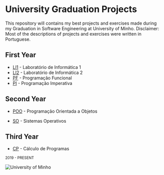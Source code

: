 # University Graduation Projects

This repository will contains my best projects and exercises made during my Graduation in Software Engineering at University of Minho. Disclaimer: Most of the descriptions of projects and exercises were written in Portuguese.

## First Year

+ [LI1](https://github.com/VitorLelis/uminho-lei/tree/main/year_1/li1) - Laboratório de Informática 1
+ [LI2](https://github.com/VitorLelis/uminho-lei/tree/main/year_1/li2) - Laboratório de Informática 2
+ [PF](https://github.com/VitorLelis/uminho-lei/tree/main/year_1/pf) - Programação Funcional
+ [PI](https://github.com/VitorLelis/uminho-lei/tree/main/year_1/pi) - Programação Imperativa

## Second Year

+ [POO](https://github.com/VitorLelis/uminho-lei/tree/main/year_2/poo) - Programação Orientada a Objetos

+ [SO](https://github.com/VitorLelis/uminho-lei/tree/main/year_2/so) - Sistemas Operativos

## Third Year

+ [CP](https://github.com/VitorLelis/uminho-lei/tree/main/year_3/cp) - Cálculo de Programas

<sub>2019 - PRESENT</sub>

<img src="https://www.eng.uminho.pt/SiteAssets/Logo.PNG" alt="University of Minho">